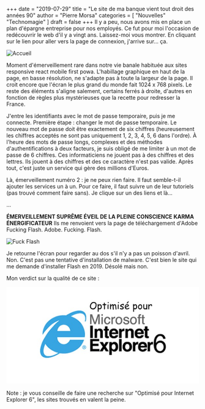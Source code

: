 +++
date        = "2019-07-29"
title       = "Le site de ma banque vient tout droit des années 90"
author      = "Pierre Morsa"
categories  = [ "Nouvelles" "Technomagie" ]
draft       = false
+++
Il y a peu, nous avons mis en place un plan d'épargne entreprise pour nos employés. Ce fut pour moi l'occasion de redécouvrir le web d'il y a vingt ans. Laissez-moi vous montrer. En cliquant sur le lien pour aller vers la page de connexion, j'arrive sur... ça.

![Accueil](/pictures/2019/07/ecran-accueil.jpg)

Moment d'émerveillement rare dans notre vie banale habituée aux sites responsive react mobile first powa. L'habillage graphique en haut de la page, en basse résolution, ne s'adapte pas à toute la largeur de la page. Il croit encore que l'écran le plus grand du monde fait 1024 x 768 pixels. Le reste des éléments s'aligne salement, certains ferrés à droite, d'autres en fonction de règles plus mystérieuses que la recette pour redresser la France.

J'entre les identifiants avec le mot de passe temporaire, puis je me connecte. Première étape : changer le mot de passe temporaire. Le nouveau mot de passe doit être exactement de six chiffres (heureusement les chiffres acceptés ne sont pas uniquement 1, 2, 3, 4, 5, 6 dans l'ordre). À l'heure des mots de passe longs, complexes et des méthodes d'authentifications à deux facteurs, je suis obligé de me limiter à un mot de passe de 6 chiffres. Ces informaticiens ne jouent pas à des chiffres et des lettres. Ils jouent à des chiffres et des ce caractère n'est pas valide. Après tout, c'est juste un service qui gère des millions d'Euros.

Là, émerveillement numéro 2 : je ne peux rien faire. Il faut semble-t-il ajouter les services un à un. Pour ce faire, il faut suivre un de leur tutoriels (pas trouvé comment faire sans). Je clique sur un des liens et là...

...

**ÉMERVEILLEMENT SUPRÊME ÉVEIL DE LA PLEINE CONSCIENCE KARMA ÉNERGIFICATEUR** Ils me renvoient vers la page de téléchargement d'Adobe Fucking Flash. Adobe. Fucking. Flash.

![Fuck Flash](/pictures/2019/07/fuck-flash.jpg)

Je retourne l'écran pour regarder au dos s'il n'y a pas un poisson d'avril. Non. C'est pas une tentative d'installation de malware. C'est bien le site qui me demande d'installer Flash en 2019. Désolé mais non.

Mon verdict sur la qualité de ce site :

![Optimisé pour Internet Explorer 6](/static/pictures/2019/07/optimise-internet-explorer-6.jpg)

Note : je vous conseille de faire une recherche sur "Optimisé pour Internet Explorer 6", les sites trouvés en valent la peine.